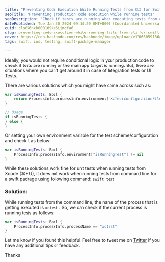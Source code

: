 ```yaml
---
title: "Preventing Code Execution While Running Tests from CLI for Swift Package"
seoTitle: "Preventing production code execution while running tests"
seoDescription: "Check if tests are running when executing tests from command line for a swift package"
datePublished: Tue Jan 30 2024 09:14:20 GMT+0000 (Coordinated Universal Time)
cuid: cls056nxk000109ku6ijmcfa6
slug: preventing-code-execution-while-running-tests-from-cli-for-swift-package
cover: https://cdn.hashnode.com/res/hashnode/image/upload/v1706605913644/9dcb9d3a-2a55-4005-9050-013837e5c116.png
tags: swift, ios, testing, swift-package-manager

---
```


Ideally, you would not require conditional logic in your production code to check if tests are running or the main app target is running. But, there are situations where you can't get around it in case of Integration tests or UI Tests.

There are various solutions which you might have come across such as:

```swift
var isRunningTests: Bool {
    return ProcessInfo.processInfo.environment["XCTestConfigurationFilePath"] != nil
}

// Usage
if isRunningTests {
} else {
}
```

Or setting your own environment variable for the test scheme/configuration and check it as below:

```swift
var isRunningTests: Bool {
    ProcessInfo.processInfo.environment["isRunningTest"] != nil 
}
```

While these solutions work fine for unit tests when running tests from Xcode (⌘+ U), it does not work when running tests from command line for a swift package using following command: `swift test`

### Solution:

While running tests from the command line, the name of the process that is getting executed is `xctest` . So, we can check if the current process is running tests as follows:

```swift
var isRunningTests: Bool {
    ProcessInfo.processInfo.processName == "xctest"
}
```

Let me know if you found this helpful. Feel free to tweet me on [Twitter](https://twitter.com/javalnanda) if you have any additional tips or feedback.

Thanks